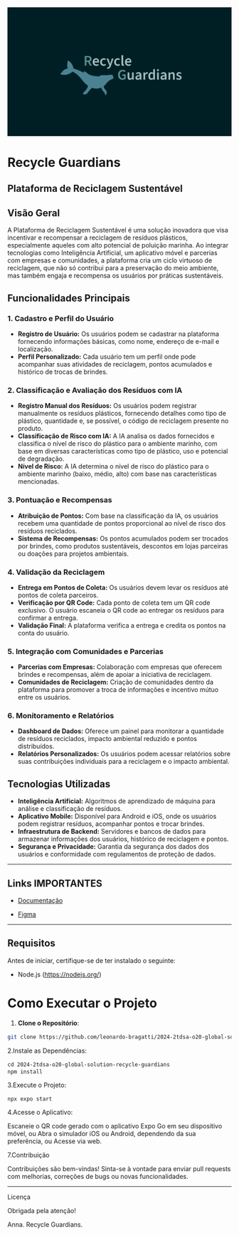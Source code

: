 <img src="./src/assets/redemelogo.png" alt="Logo">



# Recycle Guardians
## Plataforma de Reciclagem Sustentável

## Visão Geral

A Plataforma de Reciclagem Sustentável é uma solução inovadora que visa incentivar e recompensar a reciclagem de resíduos plásticos, especialmente aqueles com alto potencial de poluição marinha. Ao integrar tecnologias como Inteligência Artificial, um aplicativo móvel e parcerias com empresas e comunidades, a plataforma cria um ciclo virtuoso de reciclagem, que não só contribui para a preservação do meio ambiente, mas também engaja e recompensa os usuários por práticas sustentáveis.

## Funcionalidades Principais

### 1. Cadastro e Perfil do Usuário

- **Registro de Usuário:** Os usuários podem se cadastrar na plataforma fornecendo informações básicas, como nome, endereço de e-mail e localização.
- **Perfil Personalizado:** Cada usuário tem um perfil onde pode acompanhar suas atividades de reciclagem, pontos acumulados e histórico de trocas de brindes.

### 2. Classificação e Avaliação dos Resíduos com IA

- **Registro Manual dos Resíduos:** Os usuários podem registrar manualmente os resíduos plásticos, fornecendo detalhes como tipo de plástico, quantidade e, se possível, o código de reciclagem presente no produto.
- **Classificação de Risco com IA:** A IA analisa os dados fornecidos e classifica o nível de risco do plástico para o ambiente marinho, com base em diversas características como tipo de plástico, uso e potencial de degradação.
- **Nível de Risco:** A IA determina o nível de risco do plástico para o ambiente marinho (baixo, médio, alto) com base nas características mencionadas.

### 3. Pontuação e Recompensas

- **Atribuição de Pontos:** Com base na classificação da IA, os usuários recebem uma quantidade de pontos proporcional ao nível de risco dos resíduos reciclados.
- **Sistema de Recompensas:** Os pontos acumulados podem ser trocados por brindes, como produtos sustentáveis, descontos em lojas parceiras ou doações para projetos ambientais.

### 4. Validação da Reciclagem

- **Entrega em Pontos de Coleta:** Os usuários devem levar os resíduos até pontos de coleta parceiros.
- **Verificação por QR Code:** Cada ponto de coleta tem um QR code exclusivo. O usuário escaneia o QR code ao entregar os resíduos para confirmar a entrega.
- **Validação Final:** A plataforma verifica a entrega e credita os pontos na conta do usuário.

### 5. Integração com Comunidades e Parcerias

- **Parcerias com Empresas:** Colaboração com empresas que oferecem brindes e recompensas, além de apoiar a iniciativa de reciclagem.
- **Comunidades de Reciclagem:** Criação de comunidades dentro da plataforma para promover a troca de informações e incentivo mútuo entre os usuários.

### 6. Monitoramento e Relatórios

- **Dashboard de Dados:** Oferece um painel para monitorar a quantidade de resíduos reciclados, impacto ambiental reduzido e pontos distribuídos.
- **Relatórios Personalizados:** Os usuários podem acessar relatórios sobre suas contribuições individuais para a reciclagem e o impacto ambiental.

## Tecnologias Utilizadas

- **Inteligência Artificial:** Algoritmos de aprendizado de máquina para análise e classificação de resíduos.
- **Aplicativo Mobile:** Disponível para Android e iOS, onde os usuários podem registrar resíduos, acompanhar pontos e trocar brindes.
- **Infraestrutura de Backend:** Servidores e bancos de dados para armazenar informações dos usuários, histórico de reciclagem e pontos.
- **Segurança e Privacidade:** Garantia da segurança dos dados dos usuários e conformidade com regulamentos de proteção de dados.

---------------------------------------------------------------------------------------------------
## Links IMPORTANTES 

- [Documentação](https://www.canva.com/design/DAGHZBbKYr4/s5w8HT3w0uvJsl1o7kQnGg/edit?utm_content=DAGHZBbKYr4&utm_campaign=designshare&utm_medium=link2&utm_source=sharebutton)
  
- [Figma](https://www.figma.com/design/aUtkmnBXpjEWZkqXVUkNNX/Global?node-id=0-1&t=sBARk7lewqdqSPN6-1)
  
-----------------------------------------------------------------------------------------------------

## Requisitos

Antes de iniciar, certifique-se de ter instalado o seguinte:

- Node.js (https://nodejs.org/)

# Como Executar o Projeto

1. **Clone o Repositório**:

```bash
git clone https://github.com/leonardo-bragatti/2024-2tdsa-o20-global-solution-recycle-guardians.git
```
2.Instale as Dependências:
```
cd 2024-2tdsa-o20-global-solution-recycle-guardians
npm install
```
3.Execute o Projeto:
```
npx expo start
```
4.Acesse o Aplicativo:

Escaneie o QR code gerado com o aplicativo Expo Go em seu dispositivo móvel, ou
Abra o simulador iOS ou Android, dependendo da sua preferência, ou
Acesse via web.


7.Contribuição

Contribuições são bem-vindas! Sinta-se à vontade para enviar pull requests com melhorias, correções de bugs ou novas funcionalidades.

---------------------------------------------
Licença

Obrigada pela atenção!

Anna.
Recycle Guardians.
